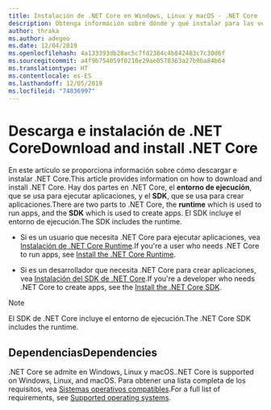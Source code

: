 ```yaml
---
title: Instalación de .NET Core en Windows, Linux y macOS - .NET Core
description: Obtenga información sobre dónde y qué instalar para las versiones de Windows, Linux y macOS de .NET Core. Descubra qué dependencias necesita para desarrollar, implementar y ejecutar aplicaciones de .NET Core.
author: thraka
ms.author: adegeo
ms.date: 12/04/2019
ms.openlocfilehash: 4a133393db28ac5c7fd2384c4b842483c7c30d6f
ms.sourcegitcommit: a4f9b754059f0210e29ae0578363a27b9ba84b64
ms.translationtype: HT
ms.contentlocale: es-ES
ms.lasthandoff: 12/05/2019
ms.locfileid: "74836997"
---
```

# <a name="download-and-install-net-core"></a><span data-ttu-id="7c027-104">Descarga e instalación de .NET Core</span><span class="sxs-lookup"><span data-stu-id="7c027-104">Download and install .NET Core</span></span>

<span data-ttu-id="7c027-105">En este artículo se proporciona información sobre cómo descargar e instalar .NET Core.</span><span class="sxs-lookup"><span data-stu-id="7c027-105">This article provides information on how to download and install .NET Core.</span></span> <span data-ttu-id="7c027-106">Hay dos partes en .NET Core, el **entorno de ejecución**, que se usa para ejecutar aplicaciones, y el **SDK**, que se usa para crear aplicaciones.</span><span class="sxs-lookup"><span data-stu-id="7c027-106">There are two parts to .NET Core, the **runtime** which is used to run apps, and the **SDK** which is used to create apps.</span></span> <span data-ttu-id="7c027-107">El SDK incluye el entorno de ejecución.</span><span class="sxs-lookup"><span data-stu-id="7c027-107">The SDK includes the runtime.</span></span>

- <span data-ttu-id="7c027-108">Si es un usuario que necesita .NET Core para ejecutar aplicaciones, vea [Instalación de .NET Core Runtime](runtime.md).</span><span class="sxs-lookup"><span data-stu-id="7c027-108">If you're a user who needs .NET Core to run apps, see [Install the .NET Core Runtime](runtime.md).</span></span>

- <span data-ttu-id="7c027-109">Si es un desarrollador que necesita .NET Core para crear aplicaciones, vea [Instalación del SDK de .NET Core](sdk.md).</span><span class="sxs-lookup"><span data-stu-id="7c027-109">If you're a developer who needs .NET Core to create apps, see the [Install the .NET Core SDK](sdk.md).</span></span>

> [!NOTE]
> <span data-ttu-id="7c027-110">El SDK de .NET Core incluye el entorno de ejecución.</span><span class="sxs-lookup"><span data-stu-id="7c027-110">The .NET Core SDK includes the runtime.</span></span>

## <a name="dependencies"></a><span data-ttu-id="7c027-111">Dependencias</span><span class="sxs-lookup"><span data-stu-id="7c027-111">Dependencies</span></span>

<span data-ttu-id="7c027-112">.NET Core se admite en Windows, Linux y macOS.</span><span class="sxs-lookup"><span data-stu-id="7c027-112">.NET Core is supported on Windows, Linux, and macOS.</span></span> <span data-ttu-id="7c027-113">Para obtener una lista completa de los requisitos, vea [Sistemas operativos compatibles](dependencies.md).</span><span class="sxs-lookup"><span data-stu-id="7c027-113">For a full list of requirements, see [Supported operating systems](dependencies.md).</span></span>
